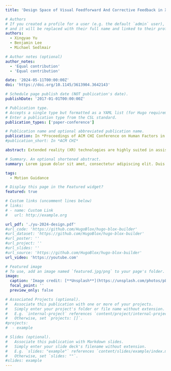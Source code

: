 ```yaml
---
title: 'Design Space of Visual Feedforward And Corrective Feedback in XR-Based Motion Guidance Systems'

# Authors
# If you created a profile for a user (e.g. the default `admin` user), write the username (folder name) here
# and it will be replaced with their full name and linked to their profile.
authors:
  - Xingyao Yu
  - Benjamin Lee
  - Michael Sedlmair

# Author notes (optional)
author_notes:
  - 'Equal contribution'
  - 'Equal contribution'

date: '2024-05-11T00:00:00Z'
doi: 'https://doi.org/10.1145/3613904.3642143'

# Schedule page publish date (NOT publication's date).
publishDate: '2017-01-01T00:00:00Z'

# Publication type.
# Accepts a single type but formatted as a YAML list (for Hugo requirements).
# Enter a publication type from the CSL standard.
publication_types: ['paper-conference']

# Publication name and optional abbreviated publication name.
publication: In *Proceedings of ACM CHI Conference on Human Factors in Computing Systems (ACM CHI)*
#publication_short: In *ACM CHI*

abstract: Extended reality (XR) technologies are highly suited in assisting individuals in learning motor skills and movements -- referred to as motion guidance. In motion guidance, the \"feedforward\" provides instructional cues of the motions that are to be performed, whereas the \"feedback\" provides cues which help correct mistakes and minimize errors. Designing synergistic feedforward and feedback is vital to providing an effective learning experience, but this interplay between the two has not yet been adequately explored. Based on a survey of the literature, we propose design space for both motion feedforward and corrective feedback in XR, and describe the interaction effects between them. We identify common design approaches of XR-based motion guidance found in our literature corpus, and discuss them through the lens of our design dimensions. We then discuss additional contextual factors and considerations that influence this design, together with future research opportunities for motion guidance in XR.

# Summary. An optional shortened abstract.
summary: Lorem ipsum dolor sit amet, consectetur adipiscing elit. Duis posuere tellus ac convallis placerat. Proin tincidunt magna sed ex sollicitudin condimentum.

tags:
  - Motion Guidance

# Display this page in the Featured widget?
featured: true

# Custom links (uncomment lines below)
# links:
# - name: Custom Link
#   url: http://example.org

url_pdf: './yu-2024-design.pdf'
#url_code: 'https://github.com/HugoBlox/hugo-blox-builder'
#url_dataset: 'https://github.com/HugoBlox/hugo-blox-builder'
#url_poster: ''
#url_project: ''
#url_slides: ''
#url_source: 'https://github.com/HugoBlox/hugo-blox-builder'
url_video: 'https://youtube.com'

# Featured image
# To use, add an image named `featured.jpg/png` to your page's folder.
image:
  caption: 'Image credit: [**Unsplash**](https://unsplash.com/photos/pLCdAaMFLTE)'
  focal_point: ''
  preview_only: false

# Associated Projects (optional).
#   Associate this publication with one or more of your projects.
#   Simply enter your project's folder or file name without extension.
#   E.g. `internal-project` references `content/project/internal-project/index.md`.
#   Otherwise, set `projects: []`.
#projects:
#  - example

# Slides (optional).
#   Associate this publication with Markdown slides.
#   Simply enter your slide deck's filename without extension.
#   E.g. `slides: "example"` references `content/slides/example/index.md`.
#   Otherwise, set `slides: ""`.
#slides: example
---
```


<!-- {{% callout note %}}
Click the _Cite_ button above to demo the feature to enable visitors to import publication metadata into their reference management software.
{{% /callout %}}

{{% callout note %}}
Create your slides in Markdown - click the _Slides_ button to check out the example.
{{% /callout %}}

Add the publication's **full text** or **supplementary notes** here. You can use rich formatting such as including [code, math, and images](https://docs.hugoblox.com/content/writing-markdown-latex/). -->
